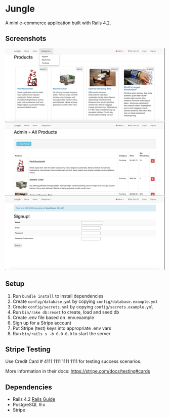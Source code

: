 # Jungle

A mini e-commerce application built with Rails 4.2. 


## Screenshots

![Home Page](https://raw.githubusercontent.com/DanteCrossCoding/jungle-rails/master/doc/Jungle-Home%20page%20with%20dropdown.png)
![Admin Product Page](https://raw.githubusercontent.com/DanteCrossCoding/jungle-rails/master/doc/Jungle-Admin%20product%20page.png)
![Signup Page](https://raw.githubusercontent.com/DanteCrossCoding/jungle-rails/master/doc/Jungle-signup%20page.png)

## Setup

1. Run `bundle install` to install dependencies
2. Create `config/database.yml` by copying `config/database.example.yml`
3. Create `config/secrets.yml` by copying `config/secrets.example.yml`
4. Run `bin/rake db:reset` to create, load and seed db
5. Create .env file based on .env.example
6. Sign up for a Stripe account
7. Put Stripe (test) keys into appropriate .env vars
8. Run `bin/rails s -b 0.0.0.0` to start the server

## Stripe Testing

Use Credit Card # 4111 1111 1111 1111 for testing success scenarios.

More information in their docs: <https://stripe.com/docs/testing#cards>

## Dependencies

* Rails 4.2 [Rails Guide](http://guides.rubyonrails.org/v4.2/)
* PostgreSQL 9.x
* Stripe
